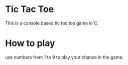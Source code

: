# Tic Tac Toe 

This is a console based tic tac toe game in C.

How to play
========================

use numbers from 1 to 9 to play your chance in the game. 

